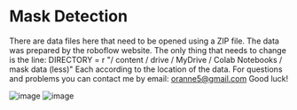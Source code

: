 # Mask Detection

There are data files here that need to be opened using a ZIP file. The data was prepared by the roboflow website.
The only thing that needs to change is the line:
DIRECTORY = r "/ content / drive / MyDrive / Colab Notebooks / mask data (less)"
Each according to the location of the data.
For questions and problems you can contact me by email: oranne5@gmail.com
Good luck!

![image](https://user-images.githubusercontent.com/80626713/140830317-a6be9736-aecb-4bfd-92f1-ba29a69823f9.png)
![image](https://user-images.githubusercontent.com/80626713/140830332-21bc3d52-6ae7-4b03-bfc1-ea3076d1a4d6.png)
